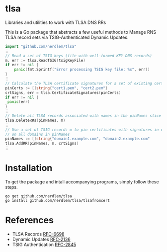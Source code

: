 # tlsa
Libraries and utilities to work with TLSA DNS RRs

This is a Go package that abstracts a few useful methods to Manage RNS TLSA record sets  via TSIG-Authenticated Dynamic Updates.

```go
import "github.com/nerdlem/tlsa"
⋮
// Read a set of TSIG keys (file with well-formed KEY DNS records)
m, err := tlsa.ReadTSIG(tsigKeyFile)
if err != nil {
	panic(fmt.Sprintf("Error processing TSIG key file: %s", err))
}
⋮
// Calculate the TLSA certificate signatures for a set of existing certificates
pinCerts := []string{"cert1.pem", "cert2.pem"}
crtSigns, err = tlsa.CertificateSignatures(pinCerts)
if err != nil {
 panic(err)
}
⋮
// Delete all TLSA records associated with names in the pinNames slice
tlsa.DeleteRRs(pinNames, m)
⋮
// Use a set of TSIG records m to pin certificates with signatures in crtSigns
// on all domains in pinNames
pinNames := []string{"domain1.example.com", "domain2.example.com"
tlsa.AddRR(pinNames, m, crtSigns)
⋮
```

# Installation

To get the package and intall accompanying programs, simply follow these steps.

```
go get github.com/nerdlem/tlsa
go install github.com/nerdlem/tlsa/tlsafromcert
```

# References

* TLSA Records [RFC-6698](https://tools.ietf.org/html/rfc6698)
* Dynamic Updates [RFC-2136](https://tools.ietf.org/html/rfc2136)
* TSIG Authentication [RFC-2845](https://www.ietf.org/rfc/rfc2845)
